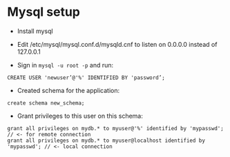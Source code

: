 # Mysql setup

* Install mysql

* Edit /etc/mysql/mysql.conf.d/mysqld.cnf to listen on 0.0.0.0 instead of 127.0.0.1

* Sign in `mysql -u root -p` and run:
```
CREATE USER 'newuser’@'%' IDENTIFIED BY 'password’;
```
* Created schema for the application:
```
create schema new_schema;
```

* Grant privileges to this user on this schema:
```
grant all privileges on mydb.* to myuser@'%' identified by 'mypasswd'; // <- for remote connection
grant all privileges on mydb.* to myuser@localhost identified by 'mypasswd'; // <- local connection
```
